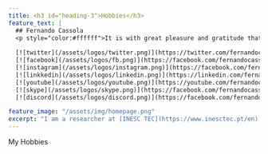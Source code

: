```yaml
---
title: <h3 id="heading-3">Hobbies</h3>
feature_text: |
  ## Fernando Cassola
  <p style="color:#ffffff">It is with great pleasure and gratitude that I welcome you to my personal website</p>
  
  [![twitter](/assets/logos/twitter.png)](https://twitter.com/fernandocassola){:style="background: none"}
  [![facebook](/assets/logos/fb.png)](https://facebook.com/fernandocassola){:style="background: none"}
  [![instagram](/assets/logos/instagram.png)](https://facebook.com/fernandocassola){:style="background: none"}
  [![linkkedin](/assets/logos/linkedin.png)](https://linkedin.com/fernandocassola){:style="background: none"}
  [![youtube](/assets/logos/youtube.png)](https://youtube.com/fernandocassola){:style="background: none"}
  [![skype](/assets/logos/skype.png)](https://facebook.com/fernandocassola){:style="background: none"}
  [![discord](/assets/logos/discord.png)](https://facebook.com/fernandocassola){:style="background: none"}

feature_image: "/assets/img/homepage.png"
excerpt: "I am a researcher at [INESC TEC](https://www.inesctec.pt/en) and invited assistant at [FEUP](https://sigarra.up.pt/feup/en/WEB_PAGE.INICIAL)."
---
```

My Hobbies